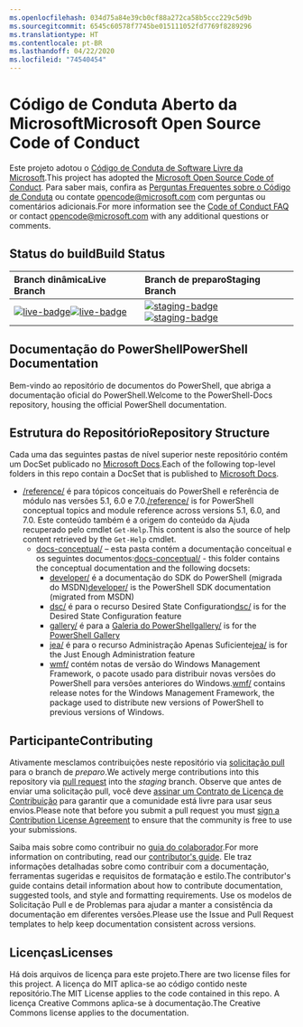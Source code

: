 ```yaml
---
ms.openlocfilehash: 034d75a84e39cb0cf88a272ca58b5ccc229c5d9b
ms.sourcegitcommit: 6545c60578f7745be015111052fd7769f8289296
ms.translationtype: HT
ms.contentlocale: pt-BR
ms.lasthandoff: 04/22/2020
ms.locfileid: "74540454"
---
```

# <a name="microsoft-open-source-code-of-conduct"></a><span data-ttu-id="f5bf6-101">Código de Conduta Aberto da Microsoft</span><span class="sxs-lookup"><span data-stu-id="f5bf6-101">Microsoft Open Source Code of Conduct</span></span>

<span data-ttu-id="f5bf6-102">Este projeto adotou o [Código de Conduta de Software Livre da Microsoft](https://opensource.microsoft.com/codeofconduct/).</span><span class="sxs-lookup"><span data-stu-id="f5bf6-102">This project has adopted the [Microsoft Open Source Code of Conduct](https://opensource.microsoft.com/codeofconduct/).</span></span> <span data-ttu-id="f5bf6-103">Para saber mais, confira as [Perguntas Frequentes sobre o Código de Conduta](https://opensource.microsoft.com/codeofconduct/faq/) ou contate [opencode@microsoft.com](mailto:opencode@microsoft.com) com perguntas ou comentários adicionais.</span><span class="sxs-lookup"><span data-stu-id="f5bf6-103">For more information see the [Code of Conduct FAQ](https://opensource.microsoft.com/codeofconduct/faq/) or contact [opencode@microsoft.com](mailto:opencode@microsoft.com) with any additional questions or comments.</span></span>

[live-badge]: https://powershell.visualstudio.com/PowerShell-Docs/_apis/build/status/PowerShell-Docs-CI?branchName=live
[staging-badge]: https://powershell.visualstudio.com/PowerShell-Docs/_apis/build/status/PowerShell-Docs-CI?branchName=staging

## <a name="build-status"></a><span data-ttu-id="f5bf6-106">Status do build</span><span class="sxs-lookup"><span data-stu-id="f5bf6-106">Build Status</span></span>

| <span data-ttu-id="f5bf6-107">Branch dinâmica</span><span class="sxs-lookup"><span data-stu-id="f5bf6-107">Live Branch</span></span> | <span data-ttu-id="f5bf6-108">Branch de preparo</span><span class="sxs-lookup"><span data-stu-id="f5bf6-108">Staging Branch</span></span> |
|:------------|:---------------|
| <span data-ttu-id="f5bf6-109">[![live-badge][]][live-badge]</span><span class="sxs-lookup"><span data-stu-id="f5bf6-109">[![live-badge][]][live-badge]</span></span> | <span data-ttu-id="f5bf6-110">[![staging-badge][]][staging-badge]</span><span class="sxs-lookup"><span data-stu-id="f5bf6-110">[![staging-badge][]][staging-badge]</span></span>

## <a name="powershell-documentation"></a><span data-ttu-id="f5bf6-111">Documentação do PowerShell</span><span class="sxs-lookup"><span data-stu-id="f5bf6-111">PowerShell Documentation</span></span>

<span data-ttu-id="f5bf6-112">Bem-vindo ao repositório de documentos do PowerShell, que abriga a documentação oficial do PowerShell.</span><span class="sxs-lookup"><span data-stu-id="f5bf6-112">Welcome to the PowerShell-Docs repository, housing the official PowerShell documentation.</span></span>

## <a name="repository-structure"></a><span data-ttu-id="f5bf6-113">Estrutura do Repositório</span><span class="sxs-lookup"><span data-stu-id="f5bf6-113">Repository Structure</span></span>

<span data-ttu-id="f5bf6-114">Cada uma das seguintes pastas de nível superior neste repositório contém um DocSet publicado no [Microsoft Docs](https://docs.microsoft.com/powershell).</span><span class="sxs-lookup"><span data-stu-id="f5bf6-114">Each of the following top-level folders in this repo contain a DocSet that is published to [Microsoft Docs](https://docs.microsoft.com/powershell).</span></span>

- <span data-ttu-id="f5bf6-115">[/reference/](https://docs.microsoft.com/powershell/scripting/) é para tópicos conceituais do PowerShell e referência de módulo nas versões 5.1, 6.0 e 7.0.</span><span class="sxs-lookup"><span data-stu-id="f5bf6-115">[/reference/](https://docs.microsoft.com/powershell/scripting/) is for PowerShell conceptual topics and module reference across versions 5.1, 6.0, and 7.0.</span></span> <span data-ttu-id="f5bf6-116">Este conteúdo também é a origem do conteúdo da Ajuda recuperado pelo cmdlet `Get-Help`.</span><span class="sxs-lookup"><span data-stu-id="f5bf6-116">This content is also the source of help content retrieved by the `Get-Help` cmdlet.</span></span>
  - <span data-ttu-id="f5bf6-117">[docs-conceptual/](https://docs.microsoft.com/powershell) – esta pasta contém a documentação conceitual e os seguintes documentos:</span><span class="sxs-lookup"><span data-stu-id="f5bf6-117">[docs-conceptual/](https://docs.microsoft.com/powershell) - this folder contains the conceptual documentation and the following docsets:</span></span>
    - <span data-ttu-id="f5bf6-118">[developer/](https://docs.microsoft.com/powershell/scripting/developer/) é a documentação do SDK do PowerShell (migrada do MSDN)</span><span class="sxs-lookup"><span data-stu-id="f5bf6-118">[developer/](https://docs.microsoft.com/powershell/scripting/developer/) is the PowerShell SDK documentation (migrated from MSDN)</span></span>
    - <span data-ttu-id="f5bf6-119">[dsc/](https://docs.microsoft.com/powershell/scripting/dsc/) é para o recurso Desired State Configuration</span><span class="sxs-lookup"><span data-stu-id="f5bf6-119">[dsc/](https://docs.microsoft.com/powershell/scripting/dsc/) is for the Desired State Configuration feature</span></span>
    - <span data-ttu-id="f5bf6-120">[gallery/](https://docs.microsoft.com/powershell/scripting/gallery) é para a [Galeria do PowerShell](https://www.powershellgallery.com/)</span><span class="sxs-lookup"><span data-stu-id="f5bf6-120">[gallery/](https://docs.microsoft.com/powershell/scripting/gallery) is for the [PowerShell Gallery](https://www.powershellgallery.com/)</span></span>
    - <span data-ttu-id="f5bf6-121">[jea/](https://docs.microsoft.com/powershell/scripting/jea/) é para o recurso Administração Apenas Suficiente</span><span class="sxs-lookup"><span data-stu-id="f5bf6-121">[jea/](https://docs.microsoft.com/powershell/scripting/jea/) is for the Just Enough Administration feature</span></span>
    - <span data-ttu-id="f5bf6-122">[wmf/](https://docs.microsoft.com/powershell/scripting/wmf/overview) contém notas de versão do Windows Management Framework, o pacote usado para distribuir novas versões do PowerShell para versões anteriores do Windows.</span><span class="sxs-lookup"><span data-stu-id="f5bf6-122">[wmf/](https://docs.microsoft.com/powershell/scripting/wmf/overview) contains release notes for the Windows Management Framework, the package used to distribute new versions of PowerShell to previous versions of Windows.</span></span>

## <a name="contributing"></a><span data-ttu-id="f5bf6-123">Participante</span><span class="sxs-lookup"><span data-stu-id="f5bf6-123">Contributing</span></span>

<span data-ttu-id="f5bf6-124">Ativamente mesclamos contribuições neste repositório via [solicitação pull](https://help.github.com/articles/using-pull-requests/) para o branch de *preparo*.</span><span class="sxs-lookup"><span data-stu-id="f5bf6-124">We actively merge contributions into this repository via [pull request](https://help.github.com/articles/using-pull-requests/) into the *staging* branch.</span></span>
<span data-ttu-id="f5bf6-125">Observe que antes de enviar uma solicitação pull, você deve [assinar um Contrato de Licença de Contribuição](https://cla.microsoft.com/) para garantir que a comunidade está livre para usar seus envios.</span><span class="sxs-lookup"><span data-stu-id="f5bf6-125">Please note that before you submit a pull request you must [sign a Contribution License Agreement](https://cla.microsoft.com/) to ensure that the community is free to use your submissions.</span></span>

<span data-ttu-id="f5bf6-126">Saiba mais sobre como contribuir no [guia do colaborador](https://docs.microsoft.com/contribute/powershell/powershell-contribute).</span><span class="sxs-lookup"><span data-stu-id="f5bf6-126">For more information on contributing, read our [contributor's guide](https://docs.microsoft.com/contribute/powershell/powershell-contribute).</span></span> <span data-ttu-id="f5bf6-127">Ele traz informações detalhadas sobre como contribuir com a documentação, ferramentas sugeridas e requisitos de formatação e estilo.</span><span class="sxs-lookup"><span data-stu-id="f5bf6-127">The contributor's guide contains detail information about how to contribute documentation, suggested tools, and style and formatting requirements.</span></span> <span data-ttu-id="f5bf6-128">Use os modelos de Solicitação Pull e de Problemas para ajudar a manter a consistência da documentação em diferentes versões.</span><span class="sxs-lookup"><span data-stu-id="f5bf6-128">Please use the Issue and Pull Request templates to help keep documentation consistent across versions.</span></span>

## <a name="licenses"></a><span data-ttu-id="f5bf6-129">Licenças</span><span class="sxs-lookup"><span data-stu-id="f5bf6-129">Licenses</span></span>

<span data-ttu-id="f5bf6-130">Há dois arquivos de licença para este projeto.</span><span class="sxs-lookup"><span data-stu-id="f5bf6-130">There are two license files for this project.</span></span> <span data-ttu-id="f5bf6-131">A licença do MIT aplica-se ao código contido neste repositório.</span><span class="sxs-lookup"><span data-stu-id="f5bf6-131">The MIT License applies to the code contained in this repo.</span></span> <span data-ttu-id="f5bf6-132">A licença Creative Commons aplica-se à documentação.</span><span class="sxs-lookup"><span data-stu-id="f5bf6-132">The Creative Commons license applies to the documentation.</span></span>